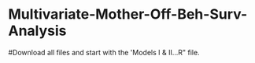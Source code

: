 # Multivariate-Mother-Off-Beh-Surv-Analysis

#Download all files and start with the 'Models I & II...R" file.
